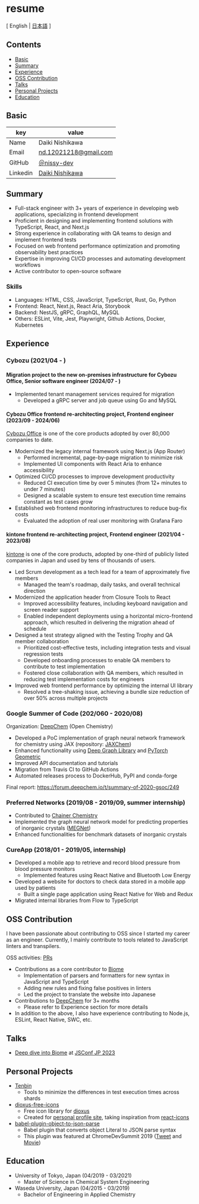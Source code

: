 # resume

[ English | [日本語](/README-ja.md) ]

## Contents

- [Basic](#basic)
- [Summary](#summary)
- [Experience](#experience)
- [OSS Contribution](#oss-contribution)
- [Talks](#talks)
- [Personal Projects](#personal-projects)
- [Education](#education)

## Basic

| key      | value                                                                     |
| -------- | ------------------------------------------------------------------------- |
| Name     | Daiki Nishikawa                                                           |
| Email    | nd.12021218@gmail.com                                                     |
| GitHub   | [＠nissy-dev](https://github.com/nissy-dev)                               |
| Linkedin | [Daiki Nishikawa](https://www.linkedin.com/in/daiki-nishikawa-85abbb1a6/) |

## Summary

- Full-stack engineer with 3+ years of experience in developing web applications, specializing in frontend development
- Proficient in designing and implementing frontend solutions with TypeScript, React, and Next.js
- Strong experience in collaborating with QA teams to design and implement frontend tests
- Focused on web frontend performance optimization and promoting observability best practices
- Expertise in improving CI/CD processes and automating development workflows
- Active contributor to open-source software

### Skills

- Languages: HTML, CSS, JavaScript, TypeScript, Rust, Go, Python
- Frontend: React, Next.js, React Aria, Storybook
- Backend: NestJS, gRPC, GraphQL, MySQL
- Others: ESLint, Vite, Jest, Playwright, Github Actions, Docker, Kubernetes

## Experience

### Cybozu (2021/04 - )

#### Migration project to the new on-premises infrastructure for Cybozu Office, Senior software engineer (2024/07 - )

- Implemented tenant management services required for migration
  - Developed a gRPC server and job queue using Go and MySQL

#### Cybozu Office frontend re-architecting project, Frontend engineer (2023/09 - 2024/06)

[Cybozu Office](https://office.cybozu.co.jp/) is one of the core products adopted by over 80,000 companies to date.

- Modernized the legacy internal framework using Next.js (App Router)
  - Performed incremental, page-by-page migration to minimize risk
  - Implemented UI components with React Aria to enhance accessibility
- Optimized CI/CD processes to improve development productivity
  - Reduced CI execution time by over 5 minutes (from 12+ minutes to under 7 minutes)
  - Designed a scalable system to ensure test execution time remains constant as test cases grow
- Established web frontend monitoring infrastructures to reduce bug-fix costs
  - Evaluated the adoption of real user monitoring with Grafana Faro

#### kintone frontend re-architecting project, Frontend engineer (2021/04 - 2023/08)

[kintone](https://www.kintone.com/en-us/) is one of the core products, adopted by one-third of publicly listed companies in Japan and used by tens of thousands of users.

- Led Scrum development as a tech lead for a team of approximately five members
  - Managed the team's roadmap, daily tasks, and overall technical direction
- Modernized the application header from Closure Tools to React
  - Improved accessibility features, including keyboard navigation and screen reader support
  - Enabled independent deployments using a horizontal micro-frontend approach, which resulted in delivering the migration ahead of schedule
- Designed a test strategy aligned with the Testing Trophy and QA member collaboration
  - Prioritized cost-effective tests, including integration tests and visual regression tests
  - Developed onboarding processes to enable QA members to contribute to test implementation
  - Fostered close collaboration with QA members, which resulted in reducing test implementation costs for engineers
- Improved web frontend performance by optimizing the internal UI library
  - Resolved a tree-shaking issue, achieving a bundle size reduction of over 50% across multiple projects

### Google Summer of Code (202/060 - 2020/08)

Organization: [DeepChem](https://github.com/deepchem/deepchem) (Open Chemistry)

- Developed a PoC implementation of graph neural network framework for chemistry using JAX (repository: [JAXChem](https://github.com/deepchem/jaxchem))
- Enhanced functionality using [Deep Graph Library](https://www.dgl.ai/) and [PyTorch Geometric](https://pytorch-geometric.readthedocs.io/en/latest/)
- Improved API documentation and tutorials
- Migration from Travis CI to GitHub Actions
- Automated releases process to DockerHub, PyPI and conda-forge

Final report: https://forum.deepchem.io/t/summary-of-2020-gsoc/249

### Preferred Networks (2019/08 - 2019/09, summer internship)

- Contributed to [Chainer Chemistry](https://github.com/chainer/chainer-chemistry)
- Implemented the graph neural network model for predicting properties of inorganic crystals ([MEGNet](https://github.com/materialsvirtuallab/megnet))
- Enhanced functionalities for benchmark datasets of inorganic crystals

### CureApp (2018/01 - 2019/05, internship)

- Developed a mobile app to retrieve and record blood pressure from blood pressure monitors
  - Implemented features using React Native and Bluetooth Low Energy
- Developed a website for doctors to check data stored in a mobile app used by patients
  - Built a single page application using React Native for Web and Redux
- Migrated internal libraries from Flow to TypeScript

## OSS Contribution

I have been passionate about contributing to OSS since I started my career as an engineer. Currently, I mainly contribute to tools related to JavaScript linters and transpilers.

OSS activities: [PRs](https://github.com/pulls?page=1&q=is%3Apr+author%3Anissy-dev+archived%3Afalse+-org%3Anissy-dev)

- Contributions as a core contributor to [Biome](https://github.com/biomejs/biome)
  - Implementation of parsers and formatters for new syntax in JavaScript and TypeScript
  - Adding new rules and fixing false positives in linters
  - Led the project to translate the website into Japanese
- Contributions to [DeepChem](https://github.com/deepchem/deepchem) for 3+ months
  - Please refer to Experience section for more details
- In addition to the above, I also have experience contributing to Node.js, ESLint, React Native, SWC, etc.

## Talks

- [Deep dive into Biome](https://speakerdeck.com/nissydev/deep-dive-into-biome-in-jsconf-2023) at [JSConf JP 2023](https://jsconf.jp/2023/talk/daiki-nishikawa-1/)

## Personal Projects

- [Tenbin](https://github.com/nissy-dev/tenbin)
  - Tools to minimize the differences in test execution times across shards
- [dioxus-free-icons](https://github.com/nissy-dev/dioxus-free-icons)
  - Free icon library for [dioxus](https://dioxuslabs.com/)
  - Created for [personal profile site](https://nissy.dev), taking inspiration from [react-icons](https://github.com/react-icons/react-icons)
- [babel-plugin-object-to-json-parse](https://github.com/nissy-dev/babel-plugin-object-to-json-parse)
  - Babel plugin that converts object Literal to JSON parse syntax
  - This plugin was featured at ChromeDevSummit 2019 ([Tweet](https://twitter.com/mathias/status/1198266203413897216?s=20) and [Movie](https://www.youtube.com/watch?v=ff4fgQxPaO0))

## Education

- University of Tokyo, Japan (04/2019 - 03/2021)
  - Master of Science in Chemical System Engineering
- Waseda University, Japan (04/2015 - 03/2019)
  - Bachelor of Engineering in Applied Chemistry
